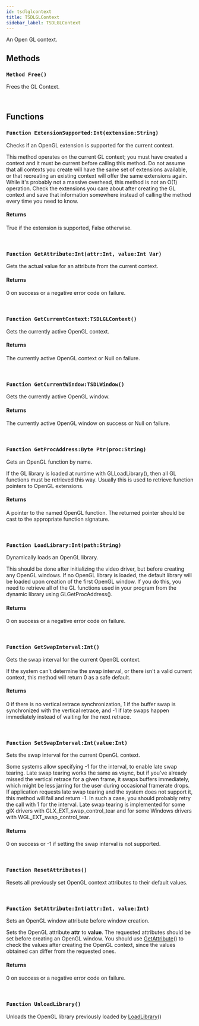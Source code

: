 ```yaml
---
id: tsdlglcontext
title: TSDLGLContext
sidebar_label: TSDLGLContext
---
```


An Open GL context.


## Methods

### `Method Free()`

Frees the GL Context.

<br/>

## Functions

### `Function ExtensionSupported:Int(extension:String)`

Checks if an OpenGL extension is supported for the current context.

This method operates on the current GL context; you must have created a context and it must be current before calling this method.
Do not assume that all contexts you create will have the same set of extensions available, or that recreating an existing context
will offer the same extensions again.
While it's probably not a massive overhead, this method is not an O(1) operation. Check the extensions you care about after creating
the GL context and save that information somewhere instead of calling the method every time you need to know.


#### Returns
True if the extension is supported, False otherwise.


<br/>

### `Function GetAttribute:Int(attr:Int, value:Int Var)`

Gets the actual value for an attribute from the current context.

#### Returns
0 on success or a negative error code on failure.


<br/>

### `Function GetCurrentContext:TSDLGLContext()`

Gets the currently active OpenGL context.

#### Returns
The currently active OpenGL context or Null on failure.


<br/>

### `Function GetCurrentWindow:TSDLWindow()`

Gets the currently active OpenGL window.

#### Returns
The currently active OpenGL window on success or Null on failure.


<br/>

### `Function GetProcAddress:Byte Ptr(proc:String)`

Gets an OpenGL function by name.

If the GL library is loaded at runtime with GLLoadLibrary(), then all GL functions must be retrieved this way.
Usually this is used to retrieve function pointers to OpenGL extensions.


#### Returns
A pointer to the named OpenGL function. The returned pointer should be cast to the appropriate function signature.


<br/>

### `Function LoadLibrary:Int(path:String)`

Dynamically loads an OpenGL library.

This should be done after initializing the video driver, but before creating any OpenGL windows.
If no OpenGL library is loaded, the default library will be loaded upon creation of the first OpenGL window.
If you do this, you need to retrieve all of the GL functions used in your program from the dynamic library using GLGetProcAddress().


#### Returns
0 on success or a negative error code on failure.


<br/>

### `Function GetSwapInterval:Int()`

Gets the swap interval for the current OpenGL context.

If the system can't determine the swap interval, or there isn't a valid current context, this method will return 0 as a safe default.


#### Returns
0 if there is no vertical retrace synchronization, 1 if the buffer swap is synchronized with the vertical retrace, and -1 if late swaps happen immediately instead of waiting for the next retrace.


<br/>

### `Function SetSwapInterval:Int(value:Int)`

Sets the swap interval for the current OpenGL context.

Some systems allow specifying -1 for the interval, to enable late swap tearing. Late swap tearing works the same as vsync,
but if you've already missed the vertical retrace for a given frame, it swaps buffers immediately, which might be less jarring for
the user during occasional framerate drops. If application requests late swap tearing and the system does not support it, this
method will fail and return -1. In such a case, you should probably retry the call with 1 for the interval.
Late swap tearing is implemented for some glX drivers with GLX_EXT_swap_control_tear and for some Windows drivers with WGL_EXT_swap_control_tear.


#### Returns
0 on success or -1 if setting the swap interval is not supported.


<br/>

### `Function ResetAttributes()`

Resets all previously set OpenGL context attributes to their default values.

<br/>

### `Function SetAttribute:Int(attr:Int, value:Int)`

Sets an OpenGL window attribute before window creation.

Sets the OpenGL attribute <b>attr</b> to <b>value</b>. The requested attributes should be set before creating an OpenGL window.
You should use [GetAttribute](../../../sdl/sdl.sdlvideo/tsdlglcontext/#function-getattributeintattrint-valueint-var)() to check the values after creating the OpenGL context, since the values obtained can differ from
the requested ones.


#### Returns
0 on success or a negative error code on failure.


<br/>

### `Function UnloadLibrary()`

Unloads the OpenGL library previously loaded by [LoadLibrary](../../../sdl/sdl.sdlvideo/tsdlglcontext/#function-loadlibraryintpathstring)()

<br/>

